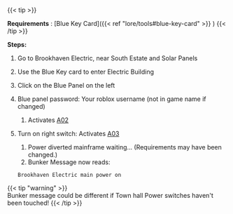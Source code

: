 ####

{{< tip >}}

**Requirements** : [Blue Key Card]({{< ref "lore/tools#blue-key-card" >}}  )
{{< /tip >}}


**Steps:**

1. Go to Brookhaven Electric, near South Estate and Solar Panels
2. Use the Blue Key card to enter Electric Building
3. Click on the Blue Panel on the left
4. Blue panel password: Your roblox username (not in game name if changed)
	1. Activates [A02](#_vblndiv11dkj)
5. Turn on right switch: Activates [A03](#_5tgexk4m9coj)
	1. Power diverted mainframe waiting… (Requirements may have been changed.)
	2. Bunker Message now reads:
	
	`Brookhaven Electric main power on`

{{< tip "warning" >}}	
Bunker message could be different if Town hall Power switches haven't been touched!
{{< /tip >}}